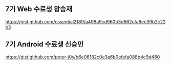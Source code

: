 ## 7기 Web 수료생 왕승재
https://gist.github.com/essential2189/a498a9cd960b3d862cfa8ec39b2c22b3

## 7기 Android 수료생 신승민
https://gist.github.com/peter-j0y/b6e06182c0e3a6b0efefa088b4c9d480
